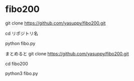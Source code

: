 # fibo200
git clone https://github.com/yasuppy/fibo200.git

cd リポジトリ名

python fibo.py


まとめると
git clone https://github.com/yasuppy/fibo200.git

cd fibo200

python3 fibo.py

